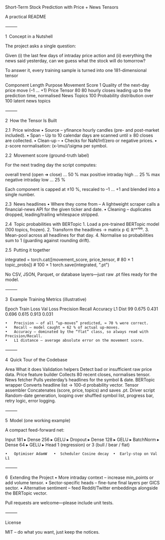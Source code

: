 Short-Term Stock Prediction with Price + News Tensors

A practical README

⸻

1 Concept in a Nutshell

The project asks a single question:

Given (i) the last few days of intraday price action and (ii) everything the news said yesterday, can we guess what the stock will do tomorrow?

To answer it, every training sample is turned into one 181-dimensional tensor

Component	Length	Purpose
Movement Score	1	Quality of the next-day price move (–1 … +1)
Price Tensor	80	80 hourly closes leading up to the prediction time, normalised
News Topics	100	Probability distribution over 100 latent news topics


⸻

2 How the Tensor Is Built

2.1 Price window
	•	Source – yfinance hourly candles (pre- and post-market included).
	•	Span – Up to 10 calendar days are scanned until ≥ 80 closes are collected.
	•	Clean-up –
	•	Checks for NaN/Inf/zero or negative prices.
	•	z-score normalisation:  (x-\mu)/\sigma per symbol.

2.2 Movement score (ground-truth label)

For the next trading day the script computes:

overall trend   (open ➜ close)        … 50 %
max positive     intraday high        … 25 %
max negative     intraday low         … 25 %

Each component is capped at ±10 %, rescaled to –1 … +1 and blended into a single number.

2.3 News headlines
	•	Where they come from – A lightweight scraper calls a financial-news API for the given ticker and date.
	•	Cleaning – duplicates dropped, leading/trailing whitespace stripped.

2.4 Topic probabilities with BERTopic
	1.	Load a pre-trained BERTopic model (100 topics, frozen).
	2.	Transform the headlines → matrix p ∈ ℝⁿˣ¹⁰⁰.
	3.	Mean-pool across all headlines for that day.
	4.	Normalise so probabilities sum to 1 (guarding against rounding drift).

2.5 Putting it together

integrated = torch.cat([movement_score,
                        price_tensor,      # 80 × 1
                        topic_probs])      # 100 × 1
torch.save(integrated, "<symbol>_<yyyymmdd>_<hhmmss>.pt")

No CSV, JSON, Parquet, or database layers—just raw .pt files ready for the model.

⸻

3 Example Training Metrics (illustrative)

Epoch	Train Loss	Val Loss	Precision	Recall	Accuracy	L1 Dist
99	0.675	0.431	0.696	0.615	0.913	0.031

	•	Precision – of all “up-moves” predicted, ≈ 70 % were correct.
	•	Recall – model caught ≈ 62 % of actual up-moves.
	•	Accuracy – dominated by the “flat” class, so always read with Precision/Recall.
	•	L1 distance – average absolute error on the movement score.

⸻

4 Quick Tour of the Codebase

Area	What it does
Validation helpers	Detect bad or insufficient raw price data.
Price feature builder	Collects 80 recent closes, normalises tensor.
News fetcher	Pulls yesterday’s headlines for the symbol & date.
BERTopic wrapper	Converts headline list → 100-d probability vector.
Tensor assembler	Concatenates (score, price, topics) and saves .pt.
Driver script	Random-date generation, looping over shuffled symbol list, progress bar, retry logic, error logging.


⸻

5 Model (one working example)

A compact feed-forward net:

Input 181 ▸ Dense 256 ▸ GELU ▸ Dropout
        ▸ Dense 128 ▸ GELU ▸ BatchNorm
        ▸ Dense  64 ▸ GELU
        ▸ Head   1  (regression)   or
                    3 (bull / bear / flat)

	•	Optimiser AdamW   •  Scheduler Cosine decay  •  Early-stop on Val L1

⸻

6 Extending the Project
	•	More intraday context – increase min_points or add volume tensor.
	•	Sector-specific heads – fine-tune final layers per GICS sector.
	•	Alternative sentiment – feed Reddit/Twitter embeddings alongside the BERTopic vector.

Pull requests are welcome—please include unit tests.

⸻

License

MIT – do what you want, just keep the notices.
